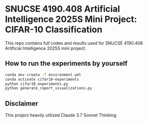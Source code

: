 # SNUCSE 4190.408 Artificial Intelligence 2025S Mini Project: CIFAR-10 Classification

This repo contains full codes and results used for SNUCSE 4190.408 Artificial Intelligence 2025S mini project.

## How to run the experiments by yourself

```zsh
conda env create -f environment.yml
conda activate cifar10-experiments
python cifar10_experiments.py
python generate_report_visualizations.py
```

## Disclaimer

This project heavily utilized Claude 3.7 Sonnet Thinking.
